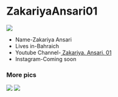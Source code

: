 # ZakariyaAnsari01
<html>
  <head>
    <style>
      img{
        size:100%;
      }
    </style>
    <title>Zakariya. Ansari. 01</title>
  </head>
  <body>
    <img src="https://yt3.googleusercontent.com/lJ4KXi9Wt8DChJ763VSS-N-cgn_BhjQqSCXaeLJh2LqgGct3xmsfJdLUr0sN63WYMHetyakY6CA=s176-c-k-c0x00ffffff-no-rj-mo">
    <br>
    <ul>
      <li>Name-Zakariya Ansari</li>
      <li>Lives in-Bahraich</li>
      <li>Youtube Channel-<a href="https://youtube.com/@zakariyaansari01?si=jyeJut5JxkXgqQge"> Zakariya. Ansari. 01 </a></li>
      <li>Instagram-Coming soon</li>
    </ul>
    <h3>More pics</h3>
    <img src="https://yt3.ggpht.com/vRv5Ynq_8ArIpxqqwQ5pmv4SGn1EooyuuduMYGNqrNHEaYj61Yd37xzpZDo0-gFkPiUlyy_S-qjCzcY=s720-c-fcrop64=1,00003800ffffc7ff-rw-nd-v1">
    <img src="https://yt3.ggpht.com/nNOaOdUxUXOJ--PeqJH6Zff1RKCd3XQNPkj_Hf3znJ6fgnK-nkyQGJTtCNyl9-M4vxYWZCm7qAexow=s720-c-fcrop64=1,00003800ffffc7ff-rw-nd-v1">
  </body>
</html>
